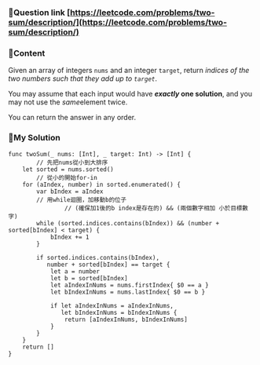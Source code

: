 
### 🔗Question link [https://leetcode.com/problems/two-sum/description/](https://leetcode.com/problems/two-sum/description/)

### 📕Content

Given an array of integers `nums` and an integer `target`, return *indices of the two numbers such that they add up to `target`*.

You may assume that each input would have ***exactly* one solution**, and you may not use the *same*element twice.

You can return the answer in any order.

### 📌My Solution

```
func twoSum(_ nums: [Int], _ target: Int) -> [Int] {
		// 先把nums從小到大排序
    let sorted = nums.sorted()
		// 從小的開始for-in
    for (aIndex, number) in sorted.enumerated() {
        var bIndex = aIndex
        // 用while迴圈，加移動b的位子
				// (確保加1後的b index是存在的) && (兩個數字相加 小於目標數字)
        while (sorted.indices.contains(bIndex)) && (number + sorted[bIndex] < target) {
            bIndex += 1
        }
        
        if sorted.indices.contains(bIndex),
           number + sorted[bIndex] == target {
            let a = number
            let b = sorted[bIndex]
            let aIndexInNums = nums.firstIndex{ $0 == a }
            let bIndexInNums = nums.lastIndex{ $0 == b }
            
            if let aIndexInNums = aIndexInNums,
               let bIndexInNums = bIndexInNums {
                return [aIndexInNums, bIndexInNums]
            }
        }
    }
    return []
}
```
